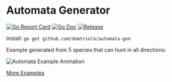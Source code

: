 # Automata Generator

[![Go Report Card](https://goreportcard.com/badge/github.com/domtriola/automata-gen?style=flat-square)](https://goreportcard.com/report/github.com/domtriola/automata-gen)
[![Go Doc](https://img.shields.io/badge/godoc-reference-blue.svg?style=flat-square)](http://godoc.org/github.com/domtriola/automata-gen)
[![Release](https://img.shields.io/github/release/domtriola/automata-gen.svg?style=flat-square)](https://github.com/domtriola/automata-gen/releases/latest)

Install: `go get github.com/domtriola/automata-gen`

Example generated from 5 species that can hunt in all directions:

![Automata Example Animation](static/examples/5s3tnw-n-ne-e-se-s-sw-w.gif)

[More Examples](assets/examples)
